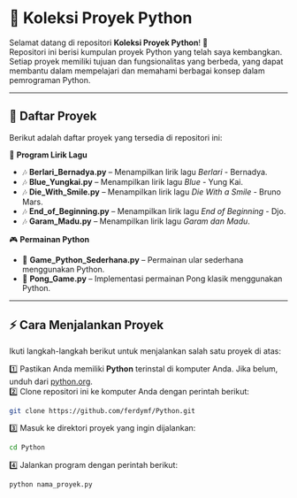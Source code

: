 # 🚀 Koleksi Proyek Python

Selamat datang di repositori **Koleksi Proyek Python**! 🎉  
Repositori ini berisi kumpulan proyek Python yang telah saya kembangkan. Setiap proyek memiliki tujuan dan fungsionalitas yang berbeda, yang dapat membantu dalam mempelajari dan memahami berbagai konsep dalam pemrograman Python.  

---

## 📜 Daftar Proyek

Berikut adalah daftar proyek yang tersedia di repositori ini:

🎵 **Program Lirik Lagu**  
- 🎶 **Berlari_Bernadya.py** – Menampilkan lirik lagu *Berlari* - Bernadya.  
- 🎶 **Blue_Yungkai.py** – Menampilkan lirik lagu *Blue* - Yung Kai.  
- 🎶 **Die_With_Smile.py** – Menampilkan lirik lagu *Die With a Smile* - Bruno Mars.  
- 🎶 **End_of_Beginning.py** – Menampilkan lirik lagu *End of Beginning* - Djo.  
- 🎶 **Garam_Madu.py** – Menampilkan lirik lagu *Garam dan Madu*.  

🎮 **Permainan Python**  
- 🐍 **Game_Python_Sederhana.py** – Permainan ular sederhana menggunakan Python.  
- 🏓 **Pong_Game.py** – Implementasi permainan Pong klasik menggunakan Python.  

---

## ⚡ Cara Menjalankan Proyek  

Ikuti langkah-langkah berikut untuk menjalankan salah satu proyek di atas:

1️⃣ Pastikan Anda memiliki **Python** terinstal di komputer Anda. Jika belum, unduh dari [python.org](https://www.python.org/).  
2️⃣ Clone repositori ini ke komputer Anda dengan perintah berikut:  
   ```bash
   git clone https://github.com/ferdymf/Python.git
```
3️⃣ Masuk ke direktori proyek yang ingin dijalankan:
  ```bash
  cd Python
  ```
4️⃣ Jalankan program dengan perintah berikut:
  ```bash
  python nama_proyek.py
  ```
